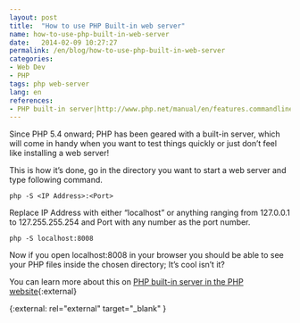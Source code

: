 ```yaml
---
layout: post
title:  "How to use PHP Built-in web server"
name: how-to-use-php-built-in-web-server
date:   2014-02-09 10:27:27
permalink: /en/blog/how-to-use-php-built-in-web-server
categories:
- Web Dev
- PHP
tags: php web-server
lang: en
references:
- PHP built-in server|http://www.php.net/manual/en/features.commandline.webserver.php
---
```

Since PHP 5.4 onward; PHP has been geared with a built-in server, which will come in handy when you want to test things quickly or just don’t feel like installing a web server!

This is how it’s done, go in the directory you want to start a web server and type following command.



    php -S <IP Address>:<Port>

Replace IP Address with either “localhost” or anything ranging from 127.0.0.1 to 127.255.255.254 and Port with any number as the port number.



    php -S localhost:8008

Now if you open localhost:8008 in your browser you should be able to see your PHP files inside the chosen directory; It’s cool isn’t it?

You can learn more about this on [PHP built-in server in the PHP website](http://www.php.net/manual/en/features.commandline.webserver.php){:external}

{:external: rel="external" target="_blank" }
